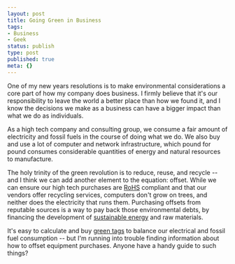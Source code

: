 ```yaml
---
layout: post
title: Going Green in Business
tags:
- Business
- Geek
status: publish
type: post
published: true
meta: {}
---
```

One of my new years resolutions is to make environmental considerations a core part of how my company does business.  I firmly believe that it's our responsibility to leave the world a better place than how we found it, and I know the decisions we make as a business can have a bigger impact than what we do as individuals.

As a high tech company and consulting group, we consume a fair amount of electricity and fossil fuels in the course of doing what we do.  We also buy and use a lot of computer and network infrastructure, which pound for pound consumes considerable quantities of energy and natural resources to manufacture.

The holy trinity of the green revolution is to reduce, reuse, and recycle -- and I think we can add another element to the equation:  offset.  While we can ensure our high tech purchases are <a href="http://en.wikipedia.org/wiki/RoHS" target="_blank">RoHS</a> compliant and that our vendors offer recycling services, computers don't grow on trees, and neither does the electricity that runs them.  Purchasing offsets from reputable sources is a way to pay back those environmental debts, by financing the development of <a href="http://en.wikipedia.org/wiki/Green_energy" target="_blank">sustainable energy</a> and raw materials.

It's easy to calculate and buy <a href="https://www.greentagsusa.org/GreenTags/index.cfm" target="_blank">green tags</a> to balance our electrical and fossil fuel consumption -- but I'm running into trouble finding information about how to offset equipment purchases.  Anyone have a handy guide to such things?
